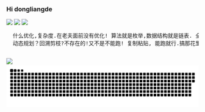 ### Hi dongliangde

![](https://img.shields.io/badge/Use-Go/JAVA-0076ab?style=flat&logo=C&logoColor=ffffff)
![](https://img.shields.io/badge/Learn-C++/Rust-blueviolet?style=flat&logo=Visual%20Studio%20Code&logoColor=ffffff)
![](https://img.shields.io/badge/OS-Linux-orange?style=flat&logo=Linux&logoColor=ffffff)

<!-- <details>
<summary>📈 My GitHub Stats</summary>

<p align="center"> <img src="https://github-readme-stats.vercel.app/api?username=sys-liqian&show_icons=true&theme=gotham" alt="flightfish" />
</details> -->
<!--
**dongliangde/dongliangde** is a ✨ _special_ ✨ repository because its `README.md` (this file) appears on your GitHub profile.

Here are some ideas to get you started:

- 🔭 I’m currently working on ...
- 🌱 I’m currently learning ...
- 👯 I’m looking to collaborate on ...
- 🤔 I’m looking for help with ...
- 💬 Ask me about ...
- 📫 How to reach me: ...
- 😄 Pronouns: ...
- ⚡ Fun fact: ...
  -->
  <pre>
  什么优化,复杂度.在老夫面前没有优化! 算法就是枚举,数据结构就是链表. 全给它串起来,存取就遍历O(n^2),O(n^3),O(2^n).
  动态规划？回溯剪枝?不存在的!又不是不能跑! 复制粘贴, 能跑就行.搞那花里胡哨的干啥!
  </pre>

![](https://github-readme-stats.vercel.app/api?username=sys-liqian&show_icons=true)
![Snake animation](https://github.com/sys-liqian/sys-liqian/blob/output/github-contribution-grid-snake.svg)
